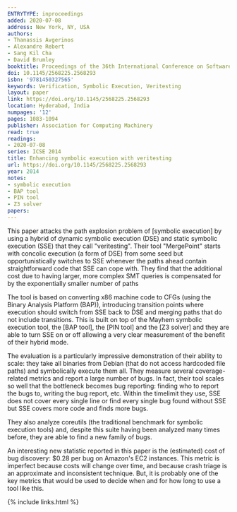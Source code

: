 ```yaml
---
ENTRYTYPE: inproceedings
added: 2020-07-08
address: New York, NY, USA
authors:
- Thanassis Avgerinos
- Alexandre Rebert
- Sang Kil Cha
- David Brumley
booktitle: Proceedings of the 36th International Conference on Software Engineering
doi: 10.1145/2568225.2568293
isbn: '9781450327565'
keywords: Verification, Symbolic Execution, Veritesting
layout: paper
link: https://doi.org/10.1145/2568225.2568293
location: Hyderabad, India
numpages: '12'
pages: 1083-1094
publisher: Association for Computing Machinery
read: true
readings:
- 2020-07-08
series: ICSE 2014
title: Enhancing symbolic execution with veritesting
url: https://doi.org/10.1145/2568225.2568293
year: 2014
notes:
- symbolic execution
- BAP tool
- PIN tool
- Z3 solver
papers:
---
```


This paper attacks the path explosion problem of [symbolic execution] by using
a hybrid of dynamic symbolic execution (DSE) and static symbolic execution
(SSE) that they call "veritesting".  Their tool "MergePoint" starts with
concolic execution (a form of DSE) from some seed but opportunistically
switches to SSE whenever the paths ahead contain straightforward code that SSE
can cope with.  They find that the additional cost due to having larger, more
complex SMT queries is compensated for by the exponentially smaller number of
paths

The tool is based on converting x86 machine code to CFGs (using the Binary
Analysis Platform (BAP)), introducing transition points where execution
should switch from SSE back to DSE and merging paths that do not include
transitions.
This is built on top of the Mayhem symbolic execution tool, the [BAP tool],
the [PIN tool] and the [Z3 solver] and they are able to turn SSE on or off
allowing a very clear measurement of the benefit of their hybrid mode.

The evaluation is a particularly impressive demonstration of their ability
to scale: they take all binaries from Debian
(that do not access hardcoded file paths) and symbolically execute them all.
They measure several coverage-related
metrics and report a large number of bugs.  In fact, their tool scales so well
that the bottleneck becomes bug reporting: finding who to report the bugs to,
writing the bug report, etc.  Within the timelimit they use, SSE does not cover
every single line or find every single bug found without SSE but SSE covers
more code and finds more bugs.

They also analyze coreutils (the traditional benchmark for symbolic execution
tools) and, despite this suite having been analyzed many times before, they are
able to find a new family of bugs.

An interesting new statistic reported in this paper is the (estimated) cost of
bug discovery: $0.28 per bug on Amazon's EC2 instances.  This metric is
imperfect because costs will change over time, and because crash triage is an
approximate and inconsistent technique. But, it is probably one of the key
metrics that would be used to decide when and for how long to use a tool like
this.


{% include links.html %}
